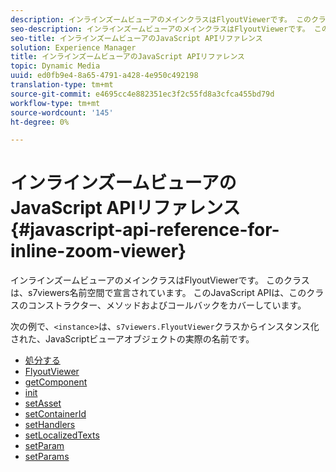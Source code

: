 ```yaml
---
description: インラインズームビューアのメインクラスはFlyoutViewerです。 このクラスは、s7viewers名前空間で宣言されています。 このJavaScript APIは、このクラスのコンストラクター、メソッドおよびコールバックをカバーしています。
seo-description: インラインズームビューアのメインクラスはFlyoutViewerです。 このクラスは、s7viewers名前空間で宣言されています。 このJavaScript APIは、このクラスのコンストラクター、メソッドおよびコールバックをカバーしています。
seo-title: インラインズームビューアのJavaScript APIリファレンス
solution: Experience Manager
title: インラインズームビューアのJavaScript APIリファレンス
topic: Dynamic Media
uuid: ed0fb9e4-8a65-4791-a428-4e950c492198
translation-type: tm+mt
source-git-commit: e4695cc4e882351ec3f2c55fd8a3cfca455bd79d
workflow-type: tm+mt
source-wordcount: '145'
ht-degree: 0%

---
```



# インラインズームビューアのJavaScript APIリファレンス{#javascript-api-reference-for-inline-zoom-viewer}

インラインズームビューアのメインクラスはFlyoutViewerです。 このクラスは、s7viewers名前空間で宣言されています。 このJavaScript APIは、このクラスのコンストラクター、メソッドおよびコールバックをカバーしています。

次の例で、`<instance>`は、`s7viewers.FlyoutViewer`クラスからインスタンス化された、JavaScriptビューアオブジェクトの実際の名前です。

* [処分する](r-html5-inlinezoom-viewer-javascriptapiref-dispose.md)
* [FlyoutViewer](r-html5-inlinezoom-viewer-javascriptapiref-inlinezoomviewer.md)
* [getComponent](r-html5-inlinezoom-viewer-javascriptapiref-getcomponent.md)
* [init](r-html5-inlinezoom-viewer-javascriptapiref-init.md)
* [setAsset](r-html5-inlinezoom-viewer-javascriptapiref-setasset.md)
* [setContainerId](r-html5-inlinezoom-viewer-javascriptapiref-.setcontainerid.md)
* [setHandlers](r-html5-inlinezoom-viewer-javascriptapiref-sethandlers.md)
* [setLocalizedTexts](r-html5-inlinezoom-viewer-javascriptapiref-setlocalizedtexts.md)
* [setParam](r-html5-inlinezoom-viewer-javascriptapiref-setparam.md)
* [setParams](r-html5-inlinezoom-viewer-javascriptapiref-setparams.md)
